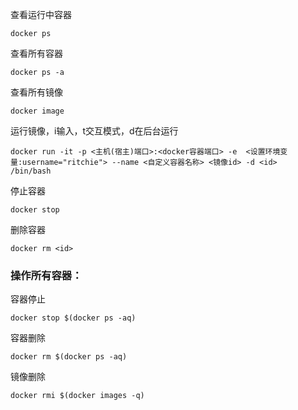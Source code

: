 查看运行中容器  
```
docker ps
```  
查看所有容器  
```
docker ps -a
```  
查看所有镜像  
```
docker image
```  
运行镜像，i输入，t交互模式，d在后台运行  
```
docker run -it -p <主机(宿主)端口>:<docker容器端口> -e  <设置环境变量:username="ritchie"> --name <自定义容器名称> <镜像id> -d <id>  /bin/bash
```  
停止容器  
```
docker stop
```  
删除容器  
```
docker rm <id>
```  

### 操作所有容器：
容器停止  
```
docker stop $(docker ps -aq)
```  
容器删除  
```
docker rm $(docker ps -aq)
```  
镜像删除  
```
docker rmi $(docker images -q)
```  
